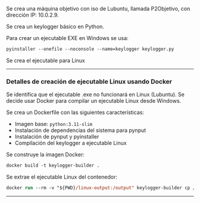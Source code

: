 Se crea una máquina objetivo con iso de Lubuntu, llamada P2Objetivo, con dirección IP: 10.0.2.9.

Se crea un keylogger básico en Python.

Para crear un ejecutable EXE en Windows se usa:
```ps
pyinstaller --onefile --noconsole --name=keylogger keylogger.py
```

Se crea el ejecutable para Linux

---
### Detalles de creación de ejecutable Linux usando Docker

Se identifica que el ejecutable .exe no funcionará en Linux (Lubuntu). Se decide usar Docker para compilar un ejecutable Linux desde Windows.

Se crea un Dockerfile con las siguientes características:
- Imagen base: `python:3.11-slim`
- Instalación de dependencias del sistema para pynput
- Instalación de pynput y pyinstaller
- Compilación del keylogger a ejecutable Linux

Se construye la imagen Docker:
```ps
docker build -t keylogger-builder .
```

Se extrae el ejecutable Linux del contenedor:
```ps
docker run --rm -v "${PWD}/linux-output:/output" keylogger-builder cp /app/dist/keylogger /output/
```
---
